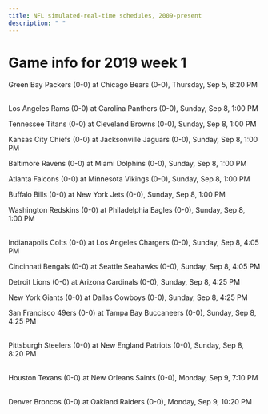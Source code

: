 ```yaml
---
title: NFL simulated-real-time schedules, 2009-present
description: " "
---
```


# Game info for 2019 week 1

Green Bay Packers (0-0) at Chicago Bears (0-0), Thursday, Sep 5, 8:20 PM

<br/>Los Angeles Rams (0-0) at Carolina Panthers (0-0), Sunday, Sep 8, 1:00 PM

Tennessee Titans (0-0) at Cleveland Browns (0-0), Sunday, Sep 8, 1:00 PM

Kansas City Chiefs (0-0) at Jacksonville Jaguars (0-0), Sunday, Sep 8, 1:00 PM

Baltimore Ravens (0-0) at Miami Dolphins (0-0), Sunday, Sep 8, 1:00 PM

Atlanta Falcons (0-0) at Minnesota Vikings (0-0), Sunday, Sep 8, 1:00 PM

Buffalo Bills (0-0) at New York Jets (0-0), Sunday, Sep 8, 1:00 PM

Washington Redskins (0-0) at Philadelphia Eagles (0-0), Sunday, Sep 8, 1:00 PM

<br/>Indianapolis Colts (0-0) at Los Angeles Chargers (0-0), Sunday, Sep 8, 4:05 PM

Cincinnati Bengals (0-0) at Seattle Seahawks (0-0), Sunday, Sep 8, 4:05 PM

Detroit Lions (0-0) at Arizona Cardinals (0-0), Sunday, Sep 8, 4:25 PM

New York Giants (0-0) at Dallas Cowboys (0-0), Sunday, Sep 8, 4:25 PM

San Francisco 49ers (0-0) at Tampa Bay Buccaneers (0-0), Sunday, Sep 8, 4:25 PM

<br/>Pittsburgh Steelers (0-0) at New England Patriots (0-0), Sunday, Sep 8, 8:20 PM

<br/>Houston Texans (0-0) at New Orleans Saints (0-0), Monday, Sep 9, 7:10 PM

<br/>Denver Broncos (0-0) at Oakland Raiders (0-0), Monday, Sep 9, 10:20 PM

